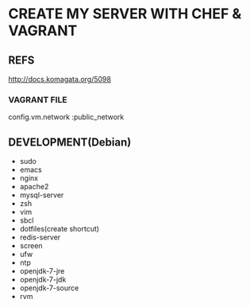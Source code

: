 # CREATE MY SERVER WITH CHEF & VAGRANT

## REFS
http://docs.komagata.org/5098

### VAGRANT FILE
config.vm.network :public_network

## DEVELOPMENT(Debian)
* sudo
* emacs
* nginx
* apache2
* mysql-server
* zsh
* vim
* sbcl
* dotfiles(create shortcut)
* redis-server
* screen
* ufw
* ntp
* openjdk-7-jre
* openjdk-7-jdk
* openjdk-7-source
* rvm

